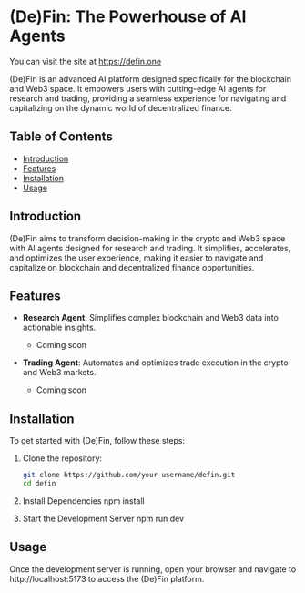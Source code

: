 # (De)Fin: The Powerhouse of AI Agents

You can visit the site at https://defin.one

(De)Fin is an advanced AI platform designed specifically for the blockchain and Web3 space. It empowers users with cutting-edge AI agents for research and trading, providing a seamless experience for navigating and capitalizing on the dynamic world of decentralized finance.

## Table of Contents

- [Introduction](#introduction)
- [Features](#features)
- [Installation](#installation)
- [Usage](#usage)


## Introduction

(De)Fin aims to transform decision-making in the crypto and Web3 space with AI agents designed for research and trading. It simplifies, accelerates, and optimizes the user experience, making it easier to navigate and capitalize on blockchain and decentralized finance opportunities.

## Features

- **Research Agent**: Simplifies complex blockchain and Web3 data into actionable insights.
  - Coming soon

- **Trading Agent**: Automates and optimizes trade execution in the crypto and Web3 markets.
  - Coming soon


## Installation

To get started with (De)Fin, follow these steps:

1. Clone the repository:
   ```sh
   git clone https://github.com/your-username/defin.git
   cd defin

2. Install Dependencies
npm install

3. Start the Development Server
npm run dev

## Usage
Once the development server is running, open your browser and navigate to http://localhost:5173 to access the (De)Fin platform.
